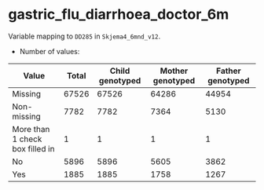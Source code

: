 # gastric_flu_diarrhoea_doctor_6m
Variable mapping to `DD285` in `Skjema4_6mnd_v12`.
- Number of values:

| Value | Total | Child genotyped | Mother genotyped | Father genotyped |
| ----- | ----- | --------------- | ---------------- | ---------------- |
| Missing | 67526 | 67526 | 64286 | 44954 |
| Non-missing | 7782 | 7782 | 7364 | 5130 |
| More than 1 check box filled in | 1 | 1 | 1 |1 |
| No | 5896 | 5896 | 5605 |3862 |
| Yes | 1885 | 1885 | 1758 |1267 |



